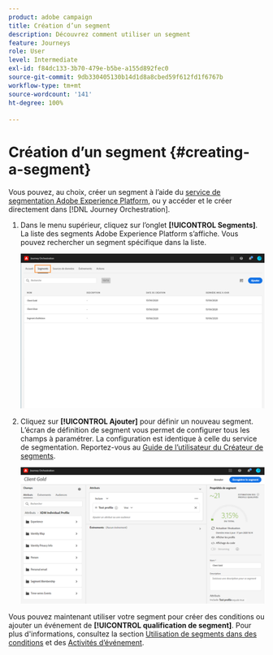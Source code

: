 ```yaml
---
product: adobe campaign
title: Création d’un segment
description: Découvrez comment utiliser un segment
feature: Journeys
role: User
level: Intermediate
exl-id: f84dc133-3b70-479e-b5be-a155d892fec0
source-git-commit: 9db330405130b14d1d8a8cbed59f612fd1f6767b
workflow-type: tm+mt
source-wordcount: '141'
ht-degree: 100%

---
```


# Création d’un segment {#creating-a-segment}

Vous pouvez, au choix, créer un segment à l’aide du [service de segmentation Adobe Experience Platform](https://experienceleague.adobe.com/docs/experience-platform/segmentation/home.html?lang=fr), ou y accéder et le créer directement dans [!DNL Journey Orchestration].

1. Dans le menu supérieur, cliquez sur l’onglet **[!UICONTROL Segments]**. La liste des segments Adobe Experience Platform s’affiche. Vous pouvez rechercher un segment spécifique dans la liste.

   ![](../assets/segment1.png)

1. Cliquez sur **[!UICONTROL Ajouter]** pour définir un nouveau segment. L’écran de définition de segment vous permet de configurer tous les champs à paramétrer. La configuration est identique à celle du service de segmentation. Reportez-vous au [Guide de l’utilisateur du Créateur de segments](https://experienceleague.adobe.com/docs/experience-platform/segmentation/ui/overview.html?lang=fr).

   ![](../assets/segment2.png)

Vous pouvez maintenant utiliser votre segment pour créer des conditions ou ajouter un événement de **[!UICONTROL qualification de segment]**. Pour plus d&#39;informations, consultez la section [Utilisation de segments dans des conditions](../segment/using-a-segment.md) et des [Activités d’événement](../building-journeys/segment-qualification-events.md).
